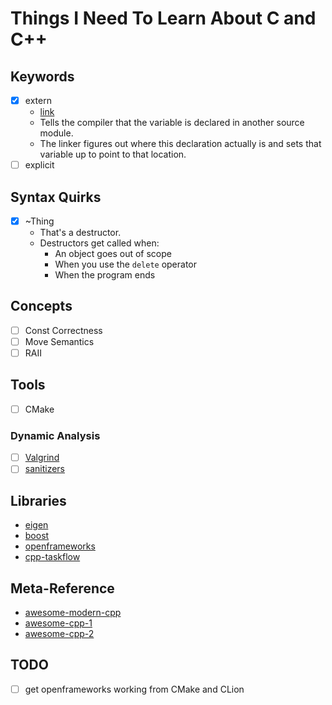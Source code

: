 # Things I Need To Learn About C and C++

## Keywords
- [x] extern
  - [link](https://en.wikibooks.org/wiki/C%2B%2B_Programming/Programming_Languages/C%2B%2B/Code/Keywords/extern)
  - Tells the compiler that the variable is declared in another source module.
  - The linker figures out where this declaration actually is and sets that variable up to point to that location. 
- [ ] explicit

## Syntax Quirks
- [x] ~Thing
   - That's a destructor.
   - Destructors get called when:
     - An object goes out of scope
     - When you use the `delete` operator
     - When the program ends

## Concepts
- [ ] Const Correctness
- [ ] Move Semantics
- [ ] RAII

## Tools
- [ ] CMake

### Dynamic Analysis
- [ ] [Valgrind](http://www.valgrind.org/)
- [ ] [sanitizers](https://github.com/google/sanitizers)

## Libraries
- [eigen](http://eigen.tuxfamily.org/index.php?title=Main_Page)
- [boost](https://www.boost.org/)
- [openframeworks](https://openframeworks.cc/)
- [cpp-taskflow](https://github.com/cpp-taskflow/cpp-taskflow)

## Meta-Reference
- [awesome-modern-cpp](https://github.com/rigtorp/awesome-modern-cpp)
- [awesome-cpp-1](https://github.com/fffaraz/awesome-cpp)
- [awesome-cpp-2](https://github.com/uhub/awesome-cpp)

## TODO
- [ ] get openframeworks working from CMake and CLion
